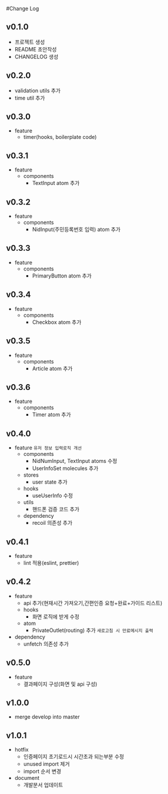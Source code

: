 #Change Log

## v0.1.0

- 프로젝트 생성
- README 초안작성
- CHANGELOG 생성

## v0.2.0
- validation utils 추가
- time util 추가

## v0.3.0
- feature
  - timer(hooks, boilerplate code)

## v0.3.1
- feature
  - components
    - TextInput atom 추가

## v0.3.2
- feature
  - components
    - NidInput(주민등록번호 입력) atom 추가

## v0.3.3
- feature
  - components
    - PrimaryButton atom 추가

## v0.3.4
- feature
  - components
    - Checkbox atom 추가

## v0.3.5
- feature
  - components
    - Article atom 추가

## v0.3.6
- feature
  - components
    - Timer atom 추가

## v0.4.0
- feature `유저 정보 입력로직 개선`
  - components
    - NidNumInput, TextInput atoms 수정
    - UserInfoSet molecules 추가
  - stores
    - user state 추가
  - hooks
    - useUserInfo 수정
  - utils
    - 핸드폰 검증 코드 추가
  - dependency
    - recoil 의존성 추가

## v0.4.1
- feature
  - lint 적용(eslint, prettier)

## v0.4.2
 - feature
   - api 추가(현재시간 가져오기,간편인증 요청+완료+가이드 리스트)
   - hooks
     - 화면 로직에 받게 수정
   - atom
     - PrivateOutlet(routing) 추가 `새로고침 시 만료메시지 출력`
 - dependency
   - unfetch 의존성 추가
 
## v0.5.0
  - feature
    - 결과페이지 구성(화면 및 api 구성)

## v1.0.0
  - merge develop into master

## v1.0.1
  - hotfix
    - 인증페이지 초기로드시 시간초과 되는부분 수정
    - unused import 제거
    - import 순서 변경
  - document
    - 개발분서 업데이트